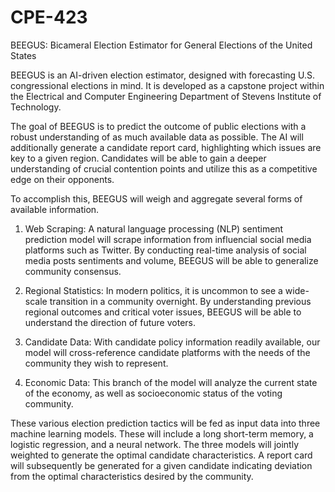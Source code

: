 # CPE-423
BEEGUS: Bicameral Election Estimator for General Elections of the United States

BEEGUS is an AI-driven election estimator, designed with forecasting U.S. congressional elections in mind. It is developed as a capstone project within the Electrical and Computer Engineering Department of Stevens Institute of Technology.

The goal of BEEGUS is to predict the outcome of public elections with a robust understanding of as much available data as possible. The AI will additionally generate a candidate report card, highlighting which issues are key to a given region. Candidates will be able to gain a deeper understanding of crucial contention points and utilize this as a competitive edge on their opponents. 

To accomplish this, BEEGUS will weigh and aggregate several forms of available information.

1) Web Scraping: A natural language processing (NLP) sentiment prediction model will scrape information from influencial social media platforms such as Twitter. By conducting real-time analysis of social media posts sentiments and volume, BEEGUS will be able to generalize community consensus.

2) Regional Statistics: In modern politics, it is uncommon to see a wide-scale transition in a community overnight. By understanding previous regional outcomes and critical voter issues, BEEGUS will be able to understand the direction of future voters.

3) Candidate Data: With candidate policy information readily available, our model will cross-reference candidate platforms with the needs of the community they wish to represent.

4) Economic Data: This branch of the model will analyze the current state of the economy, as well as socioeconomic status of the voting community.

These various election prediction tactics will be fed as input data into three machine learning models. These will include a long short-term memory, a logistic regression, and a neural network. The three models will jointly weighted to generate the optimal candidate characteristics. A report card will subsequently be generated for a given candidate indicating deviation from the optimal characteristics desired by the community.

 
